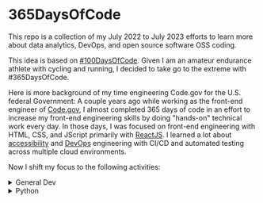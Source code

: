 # 365DaysOfCode

This repo is a collection of my July 2022 to July 2023 efforts to learn more about data analytics, DevOps, and open source software OSS coding.

This idea is based on [#100DaysOfCode](https://www.100daysofcode.com/). Given I am an amateur endurance athlete with cycling and running, I decided to take go to the extreme with #365DaysOfCode. 

Here is more background of my time engineering Code.gov for the U.S. federal Government: A couple years ago while working as the front-end engineer of [Code.gov](https://code.gov/), I almost completed 365 days of code in an effort to increase my front-end engineering skills by doing "hands-on" technical work every day. In those days, I was focused on front-end engineering with HTML, CSS, and JScript primarily with [ReactJS](https://reactjs.org/). I learned a lot about [accessibility](https://pa11y.org/) and [DevOps](https://en.wikipedia.org/wiki/DevOps) engineering with CI/CD and automated testing across multiple cloud environments.

Now I shift my focus to the following activities:

<details>
<summary>General Dev</summary>

| Content | Description | Progress | Repo |
| ----- | ----- | ----- | ----- |
| [Visual Studio Code Crash Course](https://www.youtube.com/watch?v=WPqXP_kLzpo) | Visual Studio Code (VS Code) is a free code editor made by Microsoft. In this course you will learn how to use this popular code editor. You will also learn tips and tricks to make it even easier to use. | Completed | [Code](https://github.com/opensource-joe/freecodecamp/blob/main/VSCode.md) |

</details>

<details>
<summary>Python</summary>

| Content | Description | Progress | Repo |
| ----- | ----- | ----- | ----- |
| [Introducing Python, 2nd Ed by Bill Lubanovic](https://learning.oreilly.com/library/view/introducing-python-2nd/9781492051374/) | Easy to understand and fun to read, this updated edition of Introducing Python is ideal for beginning programmers as well as those new to the language. This book provides a strong foundation in the language, including best practices for testing, debugging, code reuse, and other development tips. This book also shows you how to use Python for applications in business, science, and the arts, using various Python tools and open source packages. | In progress | [Code](https://github.com/opensource-joe/introducing-python-practice) |
| [Real Python](https://realpython.com/) files | Python tutorials for developers of all skill levels, Python books and courses, Python news, code examples, articles, and more. | Continuous | [Repo](https://github.com/opensource-joe/realpython) |

</details>
